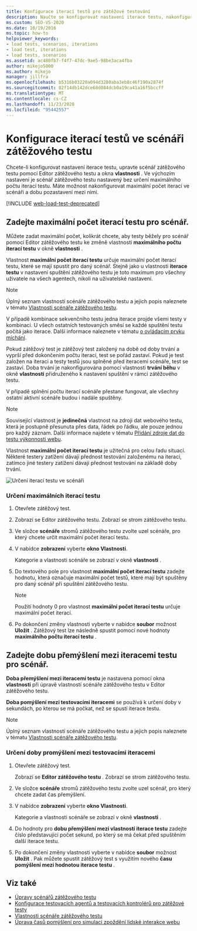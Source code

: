 ```yaml
---
title: Konfigurace iterací testů pro zátěžové testování
description: Naučte se konfigurovat nastavení iterace testu, nakonfigurovat maximální počet iterací ve scénáři a dobu pozastavení mezi nimi.
ms.custom: SEO-VS-2020
ms.date: 10/19/2016
ms.topic: how-to
helpviewer_keywords:
- load tests, scenarios, iterations
- load test, iterations
- load tests, scenarios
ms.assetid: ac480fb7-f4f7-47dc-9ae5-98be3aca4fba
author: mikejo5000
ms.author: mikejo
manager: jillfra
ms.openlocfilehash: b5316b03220a094d3280aba3eb8c46f190a2874f
ms.sourcegitcommit: 02f14db142dce68d084dcb0a19ca41a16f5bccff
ms.translationtype: MT
ms.contentlocale: cs-CZ
ms.lasthandoff: 11/23/2020
ms.locfileid: "95442557"
---
```

# <a name="configure-test-iterations-in-a-load-test-scenario"></a>Konfigurace iterací testů ve scénáři zátěžového testu

Chcete-li konfigurovat nastavení iterace testu, upravte scénář zátěžového testu pomocí Editor zátěžového testu a okna **vlastnosti** . Ve výchozím nastavení je scénář zátěžového testu nastavený bez určení maximálního počtu iterací testu. Máte možnost nakonfigurovat maximální počet iterací ve scénáři a dobu pozastavení mezi nimi.

[!INCLUDE [web-load-test-deprecated](includes/web-load-test-deprecated.md)]

## <a name="specify-the-maximum-test-iterations-for-a-scenario"></a>Zadejte maximální počet iterací testu pro scénář.

Můžete zadat maximální počet, kolikrát chcete, aby testy běžely pro scénář pomocí Editor zátěžového testu ke změně vlastnosti **maximálního počtu iterací testu** v okně **vlastnosti** .

Vlastnost **maximální počet iterací testu** určuje maximální počet iterací testu, které se mají spustit pro daný scénář. Stejně jako u vlastnosti **iterace testu** v nastavení spuštění zátěžového testu je toto maximum pro všechny uživatele na všech agentech, nikoli na uživatelské nastavení.

> [!NOTE]
> Úplný seznam vlastností scénáře zátěžového testu a jejich popis naleznete v tématu [Vlastnosti scénáře zátěžového testu](../test/load-test-scenario-properties.md).

V případě kombinace sekvenčního testu jedna iterace projde všemi testy v kombinaci. U všech ostatních testovaných směsí se každé spuštění testu počítá jako iterace. Další informace naleznete v tématu [o ovládacím prvku míchání](../test/edit-the-test-mix-to-specify-which-web-browsers-types-in-a-load-test-scenario.md).

Pokud zátěžový test je zátěžový test založený na době od doby trvání a vyprší před dokončením počtu iterací, test se pořád zastaví. Pokud je test založen na iteraci a testy testů jsou splněné před iteracemi scénáře, test se zastaví. Doba trvání je nakonfigurována pomocí vlastnosti **trvání běhu** v okně **vlastnosti** přidruženého k nastavení spuštění v rámci zátěžového testu.

V případě splnění počtu iterací scénáře přestane fungovat, ale všechny ostatní aktivní scénáře budou i nadále spuštěny.

> [!NOTE]
> Související vlastnost je **jedinečná** vlastnost na zdroji dat webového testu, která je postupně přesunuta přes data, řádek po řádku, ale pouze jednou pro každý záznam. Další informace najdete v tématu [Přidání zdroje dat do testu výkonnosti webu](../test/add-a-data-source-to-a-web-performance-test.md).

Vlastnost **maximální počet iterací testu** je užitečná pro celou řadu situací. Některé testery zatížení dávají přednost testování založenému na iteraci, zatímco jiné testery zatížení dávají přednost testování na základě doby trvání.

![Určení iterací testu ve scénáři](../test/media/loadtest_prop.png)

### <a name="to-specify-the-maximum-test-iterations"></a>Určení maximálních iterací testu

1. Otevřete zátěžový test.

2. Zobrazí se Editor zátěžového testu. Zobrazí se strom zátěžového testu.

3. Ve složce **scénáře** stromů zátěžového testu zvolte uzel scénáře, pro který chcete určit maximální počet iterací testu.

4. V nabídce **zobrazení** vyberte **okno Vlastnosti**.

     Kategorie a vlastnosti scénáře se zobrazí v okně **vlastnosti** .

5. Do textového pole pro vlastnost **maximální počet iterací testu** zadejte hodnotu, která označuje maximální počet testů, které mají být spuštěny pro daný scénář při spuštění zátěžového testu.

    > [!NOTE]
    > Použití hodnoty 0 pro vlastnost **maximální počet iterací testu** určuje maximální počet iterací.

6. Po dokončení změny vlastnosti vyberte v nabídce **soubor** možnost **Uložit** . Zátěžový test lze následně spustit pomocí nové hodnoty **maximálního počtu iterací testu** .

## <a name="specify-think-times-between-test-iterations-for-a-scenario"></a>Zadejte dobu přemýšlení mezi iteracemi testu pro scénář.

**Doba přemýšlení mezi iteracemi testu** je nastavena pomocí okna **vlastnosti** při úpravě vlastností scénáře zátěžového testu v Editor zátěžového testu.

**Doba pomýšlení mezi testovacími iteracemi** se používá k určení doby v sekundách, po kterou se má počkat, než se spustí iterace testu.

> [!NOTE]
> Úplný seznam vlastností scénáře zátěžového testu a jejich popis naleznete v tématu [Vlastnosti scénáře zátěžového testu](../test/load-test-scenario-properties.md).

### <a name="to-specify-the-think-time-between-test-iterations"></a>Určení doby promýšlení mezi testovacími iteracemi

1. Otevřete zátěžový test.

     Zobrazí se **Editor zátěžového testu** . Zobrazí se strom zátěžového testu.

2. Ve složce **scénáře** stromů zátěžového testu zvolte uzel scénář, pro který chcete zadat čas přemýšlení.

3. V nabídce **zobrazení** vyberte **okno Vlastnosti**.

     Kategorie a vlastnosti scénáře se zobrazí v okně **vlastnosti** .

4. Do hodnoty pro **dobu přemýšlení mezi vlastností iterace testu** zadejte číslo představující počet sekund, po který se má čekat před spuštěním další iterace testu.

5. Po dokončení změny vlastnosti vyberte v nabídce **soubor** možnost **Uložit** . Pak můžete spustit zátěžový test s využitím nového **času pomýšlení mezi hodnotou iterace testu** .

## <a name="see-also"></a>Viz také

- [Úpravy scénářů zátěžového testu](../test/edit-load-test-scenarios.md)
- [Konfigurace testovacích agentů a testovacích kontrolérů pro zátěžové testy](../test/configure-test-agents-and-controllers-for-load-tests.md)
- [Vlastnosti scénáře zátěžového testu](../test/load-test-scenario-properties.md)
- [Úprava časů pomýšlení pro simulaci zpoždění lidské interakce webu](../test/edit-think-times-in-load-test-scenarios.md)
